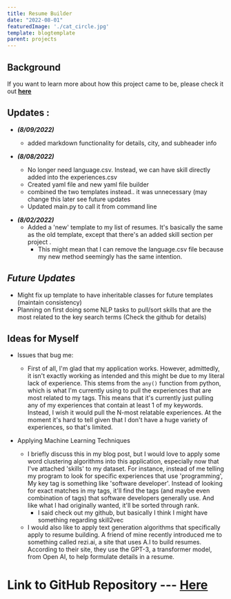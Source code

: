 ```yaml
---
title: Resume Builder
date: "2022-08-01"
featuredImage: './cat_circle.jpg'
template: blogtemplate
parent: projects
---
```


## **Background**
If you want to learn more about how this project came to be, please check it out [**here**](https://rayyungdev.github.io/blogs/resume-builder/)

## **Updates** :  
- ***(8/09/2022)***
  - added markdown functionality for details, city, and subheader info
  
-  ***(8/08/2022)***  
    - No longer need language.csv. Instead, we can have skill directly added into the experiences.csv
    - Created yaml file and new yaml file builder
    - combined the two templates instead.. it was unnecessary (may change this later see future updates 
    - Updated main.py to call it from command line
<div> </div>
  
- ***(8/02/2022)***  
  - Added a 'new' template to my list of resumes. It's basically the same as the old template, except that there's an added skill section per project . 
      - This might mean that I can remove the language.csv file because my new method seemingly has the same intention.   
## ***Future Updates***
  - Might fix up template to have inheritable classes for future templates (maintain consistency)
  - Planning on first doing some NLP tasks to pull/sort skills that are the most related to the key search terms (Check the github for details)

## **Ideas for Myself** 
   - Issues that bug me: 
     - First of all, I'm glad that my application works. However, admittedly, it isn't exactly working as intended and this might be due to my literal lack of experience. This stems from the `any()` function from python, which is what I'm currently using to pull the experiences that are most related to my tags. This means that it's currently just pulling any of my experiences that contain at least 1 of my keywords. Instead, I wish it would pull the N-most relatable experiences. At the moment it's hard to tell given that I don't have a huge variety of experiences, so that's limited. 
      
   - Applying Machine Learning Techniques 
     - I briefly discuss this in my blog post, but I would love to apply some word clustering algorithms into this application, especially now that I've attached 'skills' to my dataset. For instance, instead of me telling my program to look for specific experiences that use 'programming', My key tag is something like 'software developer'. Instead of looking for exact matches in my tags, it'll find the tags (and maybe even combination of tags) that software developers generally use. And like what I had originally wanted, it'll be sorted through rank.  
        - I said check out my github, but basically I think I might have something regarding skill2vec
     - I would also like to apply text generation algorithms that specifically apply to resume building. A friend of mine recently introduced me to something called rezi.ai, a site that uses A.I to build resumes. According to their site, they use the GPT-3, a transformer model, from Open AI, to help formulate details in a resume. 


# Link to GitHub Repository --- [**Here**](https://github.com/rayyungdev/resume_builder)  